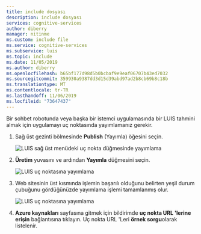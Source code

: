 ```yaml
---
title: include dosyası
description: include dosyası
services: cognitive-services
author: diberry
manager: nitinme
ms.custom: include file
ms.service: cognitive-services
ms.subservice: luis
ms.topic: include
ms.date: 11/05/2019
ms.author: diberry
ms.openlocfilehash: b65bf177d98d5b0bcbaf9e9eaf06707b43ed7032
ms.sourcegitcommit: 359930a9387dd3d15d39abd97ad2b8cb69b8c18b
ms.translationtype: MT
ms.contentlocale: tr-TR
ms.lasthandoff: 11/06/2019
ms.locfileid: "73647437"
---
```

Bir sohbet robotunda veya başka bir istemci uygulamasında bir LUIS tahmini almak için uygulamayı uç noktasında yayımlamanız gerekir. 

1. Sağ üst gezinti bölmesinde **Publish** (Yayımla) öğesini seçin.

    ![LUIS sağ üst menüdeki uç nokta düğmesinde yayımlama](../media/howto-publish/publish-button.png)

2. **Üretim** yuvasını ve ardından **Yayımla** düğmesini seçin.

    ![LUIS uç noktasına yayımlama](../media/howto-publish/publish-app-popup.png)

3. Web sitesinin üst kısmında işlemin başarılı olduğunu belirten yeşil durum çubuğunu gördüğünüzde yayımlama işlemi tamamlanmış olur.

    ![LUIS uç noktasına yayımlama](../media/howto-publish/publish-endpoint-success.png)

4. **Azure kaynakları** sayfasına gitmek için bildirimde **uç nokta URL 'lerine erişin** bağlantısına tıklayın. Uç nokta URL 'Leri **örnek sorgu**olarak listelenir.